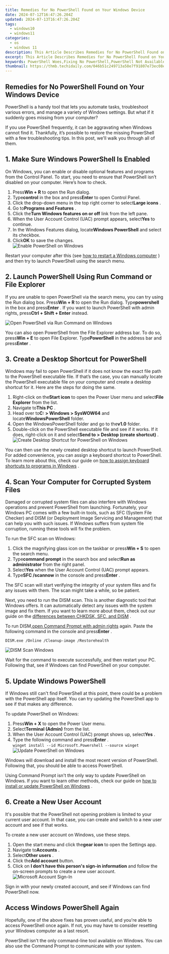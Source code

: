 ```yaml
---
title: Remedies for No PowerShell Found on Your Windows Device
date: 2024-07-12T16:47:26.204Z
updated: 2024-07-13T16:47:26.204Z
tags:
  - windows10
  - windows11
categories:
  - os
  - windows 11
description: This Article Describes Remedies for No PowerShell Found on Your Windows Device
excerpt: This Article Describes Remedies for No PowerShell Found on Your Windows Device
keywords: PowerShell Woes,Fixing No PowerShell,PowerShell Not Available,Resolve PowerShell Errors,Enable PowerShell,Troubleshoot Missing PowerShell,Restore Windows Powershell
thumbnail: https://thmb.techidaily.com/046b51c249713a58e7f91807e73ec08e3a40b03e4add7fe4a3b9657a9796ae66.jpg
---
```


## Remedies for No PowerShell Found on Your Windows Device

 PowerShell is a handy tool that lets you automate tasks, troubleshoot various errors, and manage a variety of Windows settings. But what if it suddenly goes missing from your computer?

 If you use PowerShell frequently, it can be aggravating when Windows cannot find it. Thankfully, it’s possible to restore the missing PowerShell with a few troubleshooting tips. In this post, we'll walk you through all of them.

## 1\. Make Sure Windows PowerShell Is Enabled

 On Windows, you can enable or disable optional features and programs from the Control Panel. To start, you need to ensure that PowerShell isn’t disabled on your computer. Here’s how to check.

1. Press**Win + R** to open the Run dialog.
2. Type**control** in the box and press**Enter** to open Control Panel.
3. Click the drop-down menu in the top right corner to select**Large icons** .
4. Go to**Programs and Features** .
5. Click the**Turn Windows features on or off** link from the left pane.
6. When the User Account Control (UAC) prompt appears, select**Yes** to continue.
7. In the Windows Features dialog, locate**Windows PowerShell** and select its checkbox.
8. Click**OK** to save the changes.  
![Enable PowerShell on Windows](https://static1.makeuseofimages.com/wordpress/wp-content/uploads/2022/11/Enable-PowerShell-on-Windows.jpg)

 Restart your computer after this (see [how to restart a Windows computer](https://www.makeuseof.com/windows-restart-methods/) ) and then try to launch PowerShell using the search menu.

## 2\. Launch PowerShell Using Run Command or File Explorer

 If you are unable to open PowerShell via the search menu, you can try using the Run dialog box. Press**Win + R** to open the Run dialog. Type**powershell** in the box and press**Enter** . If you want to launch PowerShell with admin rights, press**Ctrl + Shift + Enter** instead.

![Open PowerShell via Run Command on Windows](https://static1.makeuseofimages.com/wordpress/wp-content/uploads/2022/11/Open-PowerShell-via-Run-Command-on-Windows.jpg)

 You can also open PowerShell from the File Explorer address bar. To do so, press**Win + E** to open File Explorer. Type**PowerShell** in the address bar and press**Enter** .

## 3\. Create a Desktop Shortcut for PowerShell

 Windows may fail to open PowerShell if it does not know the exact file path to the PowerShell executable file. If that’s the case, you can manually locate the PowerShell executable file on your computer and create a desktop shortcut for it. Here are the steps for doing the same.

1. Right-click on the**Start icon** to open the Power User menu and select**File Explorer** from the list.
2. Navigate to**This PC** .
3. Head over to**C: > Windows > SysWOW64** and locate**WindowsPowerShell** folder.
4. Open the WindowsPowerShell folder and go to the**v1.0** folder.
5. Double-click on the PowerShell executable file and see if it works. If it does, right-click on it and select**Send to > Desktop (create shortcut)** .  
![Create Desktop Shortcut for PowerShell on Windows](https://static1.makeuseofimages.com/wordpress/wp-content/uploads/2022/11/Create-Desktop-Shortcut-for-PowerShell-on-Windows.jpg)

 You can then use the newly created desktop shortcut to launch PowerShell. For added convenience, you can assign a keyboard shortcut to PowerShell. To learn more about this, check our guide on [how to assign keyboard shortcuts to programs in Windows](https://www.makeuseof.com/windows-keyboard-shortcuts-programs/) .

## 4\. Scan Your Computer for Corrupted System Files

 Damaged or corrupted system files can also interfere with Windows operations and prevent PowerShell from launching. Fortunately, your Windows PC comes with a few built-in tools, such as SFC (System File Checker) and DISM (or Deployment Image Servicing and Management) that can help you with such issues. If Windows suffers from system file corruption, running these tools will fix the problem.

To run the SFC scan on Windows:

1. Click the magnifying glass icon on the taskbar or press**Win + S** to open the search menu.
2. Type**command prompt** in the search box and select**Run as administrator** from the right panel.
3. Select**Yes** when the User Account Control (UAC) prompt appears.
4. Type**SFC /scannow** in the console and press**Enter** .

 The SFC scan will start verifying the integrity of your system files and fix any issues with them. The scan might take a while, so be patient.

 Next, you need to run the DISM scan. This is another diagnostic tool that Windows offers. It can automatically detect any issues with the system image and fix them. If you want to learn more about them, check out our guide on the [differences between CHKDSK, SFC, and DISM](https://www.makeuseof.com/difference-between-chkdsk-sfc-and-dism-in-windows-10/) .

 To run DISM,[open Command Prompt with admin rights](https://www.makeuseof.com/windows-run-command-prompt-admin/) again. Paste the following command in the console and press**Enter** .

`DISM.exe /Online /Cleanup-image /Restorehealth`

![DISM Scan Windows](https://static1.makeuseofimages.com/wordpress/wp-content/uploads/2022/11/DISM-Scan-Windows.jpg)

 Wait for the command to execute successfully, and then restart your PC. Following that, see if Windows can find PowerShell on your computer.

## 5\. Update Windows PowerShell

 If Windows still can't find PowerShell at this point, there could be a problem with the PowerShell app itself. You can try updating the PowerShell app to see if that makes any difference.

To update PowerShell on Windows:

1. Press**Win + X** to open the Power User menu.
2. Select**Terminal (Admin)** from the list.
3. When the User Account Control (UAC) prompt shows up, select**Yes** .
4. Type the following command and press**Enter** .  
`winget install --id Microsoft.Powershell --source winget`  
![Update PowerShell on Windows](https://static1.makeuseofimages.com/wordpress/wp-content/uploads/2022/11/Update-PowerShell-on-Windows.jpg)

 Windows will download and install the most recent version of PowerShell. Following that, you should be able to access PowerShell.

 Using Command Prompt isn't the only way to update PowerShell on Windows. If you want to learn other methods, check our guide on [how to install or update PowerShell on Windows](https://www.makeuseof.com/windows-11-powershell-install-update/) .

## 6\. Create a New User Account

 It's possible that the PowerShell not opening problem is limited to your current user account. In that case, you can create and switch to a new user account and see if that works.

To create a new user account on Windows, use these steps.

1. Open the start menu and click the**gear icon** to open the Settings app.
2. Navigate to**Accounts** .
3. Select**Other users** .
4. Click the**Add account** button.
5. Click on **I don't have this person's sign-in information** and follow the on-screen prompts to create a new user account.  
![Microsoft Account Sign-In](https://static1.makeuseofimages.com/wordpress/wp-content/uploads/2022/11/Microsoft-Account-Sign-In.jpg)

 Sign in with your newly created account, and see if Windows can find PowerShell now.

## Access Windows PowerShell Again

 Hopefully, one of the above fixes has proven useful, and you're able to access PowerShell once again. If not, you may have to consider resetting your Windows computer as a last resort.

 PowerShell isn't the only command-line tool available on Windows. You can also use the Command Prompt to communicate with your system.


<ins class="adsbygoogle"
     style="display:block"
     data-ad-format="autorelaxed"
     data-ad-client="ca-pub-7571918770474297"
     data-ad-slot="1223367746"></ins>



<ins class="adsbygoogle"
     style="display:block"
     data-ad-client="ca-pub-7571918770474297"
     data-ad-slot="8358498916"
     data-ad-format="auto"
     data-full-width-responsive="true"></ins>




